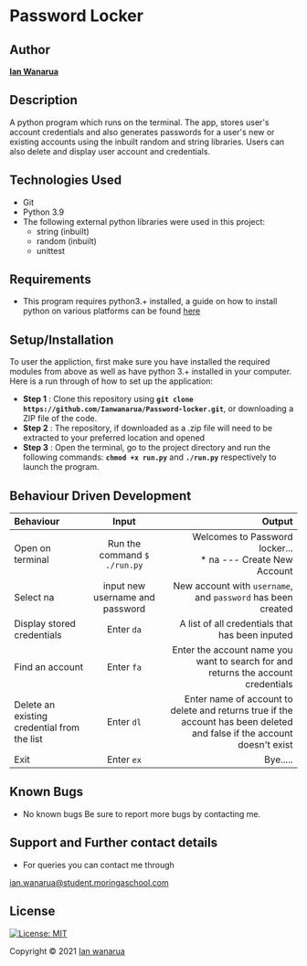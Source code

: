 # Password Locker

## Author

[**Ian Wanarua**]()

## Description

A python program which runs on the terminal. The app, stores user's account credentials and also generates passwords for a user's new or existing accounts using the inbuilt random and string libraries. Users can also delete and display user account and credentials.


## Technologies Used

* Git
* Python 3.9
* The following external python libraries were used in this project:
    - string (inbuilt)
    - random (inbuilt)
    - unittest

## Requirements

* This program requires python3.+ installed, a guide on how to install python on various platforms can be found [here](https://www.python.org/)

## Setup/Installation

To user the appliction, first make sure you have installed the required modules from above as well as have python 3.+ installed in your computer.
Here is a run through of how to set up the application:
* **Step 1** : Clone this repository using **`git clone https://github.com/Ianwanarua/Password-locker.git`**, or downloading a ZIP file of the code.
* **Step 2** : The repository, if downloaded as a .zip file will need to be extracted to your preferred location and opened
* **Step 3** : Open the terminal, go to the project directory and run the following commands: **`chmod +x run.py`** and **`./run.py`** respectively to launch the program.

## Behaviour Driven Development
| Behaviour | Input | Output |
| :---------------- | :---------------: | ------------------: |
|Open on terminal | Run the command ```$ ./run.py```|Welcomes to Password locker... <br>* na ---  Create New Account |
|Select  na| input new username and password| New  account with ```username```, and ```password``` has been created|
|Display stored credentials | Enter ```da```|A list of all credentials that has been inputed|
|Find an account|Enter ```fa```| Enter the account name you want to search for and returns the account credentials|
|Delete an existing credential from the list|Enter ```dl```|Enter name of account to delete and returns true if the account has been deleted and false if the account doesn't exist|
|Exit| Enter ```ex```| Bye.....|


## Known Bugs

* No known bugs
Be sure to report more bugs by contacting me.

## Support and Further contact details

* For queries you can contact me through

ian.wanarua@student.moringaschool.com

## License

[![License: MIT](https://img.shields.io/badge/License-MIT-yellow.svg)](LICENSE)

Copyright © 2021  [Ian wanarua](https://github.com/ianwanarua)

